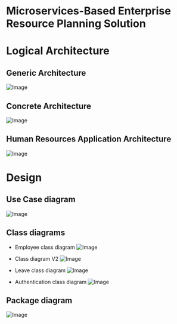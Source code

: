 # Microservices-Based Enterprise Resource Planning Solution

# Logical Architecture
## Generic Architecture
![Image](https://i.imgur.com/spV8CM2.png)
## Concrete Architecture
![Image](https://i.imgur.com/LN6ucjN.png)
## Human Resources Application Architecture
![Image](https://i.imgur.com/mGkDNyj.png)

# Design
## Use Case diagram
![Image](https://i.imgur.com/khgUt1c.png)  

## Class diagrams
* Employee class diagram
![Image](https://i.imgur.com/n8lX4eQ.png)
* Class diagram V2
![Image](https://i.imgur.com/ZhLLkUV.png)

* Leave class diagram
![Image](https://i.imgur.com/Uy2guZb.png)

* Authentication class diagram
![Image](https://i.imgur.com/iOAPiB1.png)

## Package diagram
![Image](https://i.imgur.com/KpeqbM9.png)